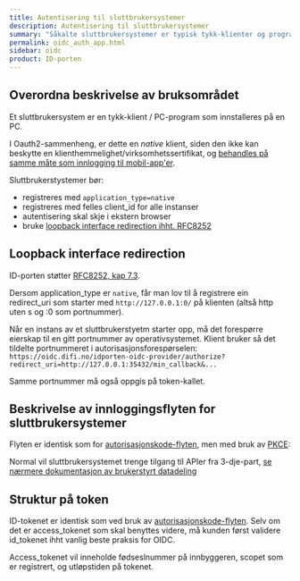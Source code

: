 ```yaml
---
title: Autentisering til sluttbrukersystemer
description: Autentisering til sluttbrukersystemer
summary: "Såkalte sluttbrukersystemer er typisk tykk-klienter og programmer som installeres på brukers PC. De må bruke loopback redirection i autentiseringsflyten."
permalink: oidc_auth_app.html
sidebar: oidc
product: ID-porten
---
```


## Overordna beskrivelse av bruksområdet

Et sluttbrukersystem er en tykk-klient / PC-program som innstalleres på en PC.  

I Oauth2-sammenheng, er dette en *native* klient, siden den ikke kan beskytte en klienthemmelighet/virksomhetssertifikat, og [behandles på samme måte som innlogging til mobil-app'er](oidc_auth_app.html).


Sluttbrukerstystemer bør:
* registreres med `application_type=native`
* registreres med felles client_id for alle instanser
* autentisering skal skje i ekstern browser
* bruke [loopback interface redirection ihht. RFC8252](https://tools.ietf.org/html/rfc8252#section-7.3)


## Loopback interface redirection

ID-porten støtter [RFC8252, kap 7.3](https://tools.ietf.org/html/rfc8252#section-7.3).

Dersom application_type er `native`, får man lov til å registrere ein redirect_uri som starter med `http://127.0.0.1:0/` på klienten (altså http uten s og :0 som portnummer).

Når en instans av et sluttbrukerstyetm starter opp, må det forespørre eierskap til en gitt portnummer av operativsystemet.  Klient bruker så det tildelte portnummeret i autorisasjonsforespørselen:
`https://oidc.difi.no/idporten-oidc-provider/authorize?redirect_uri=http://127.0.0.1:35432/min_callback&...`

Samme portnummer må også oppgis på token-kallet.


## Beskrivelse av innloggingsflyten for sluttbrukersystemer

Flyten er identisk som for [autorisasjonskode-flyten](oidc_auth_codeflow.html), men med bruk av [PKCE](oidc_func_pkce.html):

Normal vil sluttbrukersystemet trenge tilgang til APIer fra 3-dje-part,  [se nærmere dokumentasjon av brukerstyrt datadeling](oidc_auth_oauth2.html)


## Struktur på token

ID-tokenet er identisk som ved bruk av [autorisasjonskode-flyten](oidc_auth_codeflow#idtoken).  Selv om det er access_tokenet som skal benyttes videre, må kunden først validere id_tokenet ihht vanlig beste praksis for OIDC.

Access_tokenet vil inneholde fødseslnummer på innbyggeren, scopet som er registrert, og utløpstiden på tokenet.
